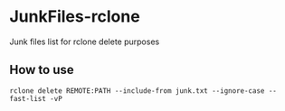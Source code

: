 # JunkFiles-rclone
Junk files list for rclone delete purposes

## How to use
`rclone delete REMOTE:PATH --include-from junk.txt --ignore-case --fast-list -vP`
